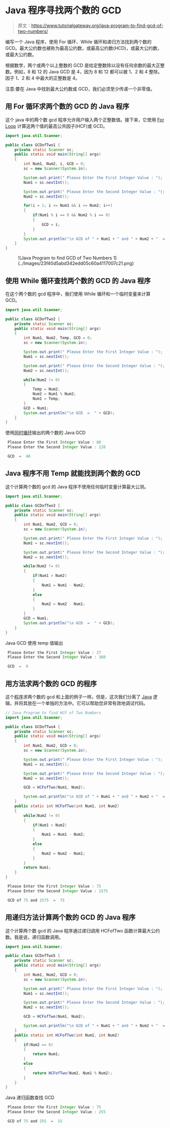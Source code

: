 # Java 程序寻找两个数的 GCD

> 原文：<https://www.tutorialgateway.org/java-program-to-find-gcd-of-two-numbers/>

编写一个 Java 程序，使用 For 循环、While 循环和递归方法找到两个数的 GCD。最大公约数也被称为最高公约数，或最高公约数(HCD)，或最大公约数，或最大公约数。

根据数学，两个或两个以上整数的 GCD 是给定整数除以没有任何余数的最大正整数。例如，8 和 12 的 Java GCD 是 4，因为 8 和 12 都可以被 1、2 和 4 整除。因子 1、2 和 4 中最大的正整数是 4。

注意:要在 Java 中找到最大公约数或 GCD，我们必须至少传递一个非零值。

## 用 For 循环求两个数的 GCD 的 Java 程序

这个 java 中的两个数 gcd 程序允许用户输入两个正整数值。接下来，它使用 [For Loop](https://www.tutorialgateway.org/java-for-loop/) 计算这两个值的最高公共因子(HCF)或 GCD。

```java
import java.util.Scanner;

public class GCDofTwo1 {
	private static Scanner sc;
	public static void main(String[] args) 
	{
		int Num1, Num2, i, GCD = 0;
		sc = new Scanner(System.in);

		System.out.print(" Please Enter the First Integer Value : ");
		Num1 = sc.nextInt();	

		System.out.print(" Please Enter the Second Integer Value : ");
		Num2 = sc.nextInt();

		for(i = 1; i <= Num1 && i <= Num2; i++)
	    {
	        if(Num1 % i == 0 && Num2 % i == 0)
	        {
	            GCD = i;
	        }
	    }	
		System.out.println("\n GCD of " + Num1 + " and " + Num2 + "  =  " + GCD);
	}
}
```

<figure class="wp-block-image">![Java Program to find GCD of Two Numbers 1](../Images/23f40d5abd342edd05c60a4117007c21.png)</figure>

## 使用 While 循环查找两个数的 GCD 的 Java 程序

在这个两个数的 gcd 程序中，我们使用 While 循环和一个临时变量来计算 GCD。

```java
import java.util.Scanner;

public class GCDofTwo2 {
	private static Scanner sc;
	public static void main(String[] args) 
	{
		int Num1, Num2, Temp, GCD = 0;
		sc = new Scanner(System.in);

		System.out.print(" Please Enter the First Integer Value : ");
		Num1 = sc.nextInt();	

		System.out.print(" Please Enter the Second Integer Value : ");
		Num2 = sc.nextInt();

		while(Num2 != 0)
	    {
			Temp = Num2;
			Num2 = Num1 % Num2;
			Num1 = Temp;
	    }
		GCD = Num1;
		System.out.println("\n GCD  =  " + GCD);
	}
}
```

使用[同时循环](https://www.tutorialgateway.org/java-while-loop/)输出的两个数的 Java GCD

```java
 Please Enter the First Integer Value : 80
 Please Enter the Second Integer Value : 120

 GCD  =  40
```

## Java 程序不用 Temp 就能找到两个数的 GCD

这个计算两个数的 gcd 的 Java 程序不使用任何临时变量计算最大公测。

```java
import java.util.Scanner;

public class GCDofTwo3 {
	private static Scanner sc;
	public static void main(String[] args) 
	{
		int Num1, Num2, GCD = 0;
		sc = new Scanner(System.in);

		System.out.print(" Please Enter the First Integer Value : ");
		Num1 = sc.nextInt();	

		System.out.print(" Please Enter the Second Integer Value : ");
		Num2 = sc.nextInt();

		while(Num2 != 0)
	    {
			if(Num1 > Num2)
			{
				Num1 = Num1 - Num2;
			}
			else
			{
				Num2 = Num2 - Num1;
			}
	    }
		GCD = Num1;
		System.out.println("\n GCD  =  " + GCD);
	}
}
```

Java GCD 使用 temp 值输出

```java
 Please Enter the First Integer Value : 27
 Please Enter the Second Integer Value : 360

 GCD  =  9
```

## 用方法求两个数的 GCD 的程序

这个[程序](https://www.tutorialgateway.org/learn-java-programs/)求两个数的 gcd 和上面的例子一样。但是，这次我们分离了 [Java](https://www.tutorialgateway.org/java-tutorial/) 逻辑，并将其放在一个单独的方法中。它可以帮助您非常有效地调试代码。

```java
// Java Program to find HCF of Two Numbers
import java.util.Scanner;

public class GCDofTwo4 {
	private static Scanner sc;
	public static void main(String[] args) 
	{
		int Num1, Num2, GCD = 0;
		sc = new Scanner(System.in);

		System.out.print(" Please Enter the First Integer Value : ");
		Num1 = sc.nextInt();	

		System.out.print(" Please Enter the Second Integer Value : ");
		Num2 = sc.nextInt();

		GCD = HCFofTwo(Num1, Num2);

		System.out.println("\n GCD of " + Num1 + " and " + Num2 + "  =  " + GCD);
	}
	public static int HCFofTwo(int Num1, int Num2)
	{
		while(Num2 != 0)
	    {
			if(Num1 > Num2)
			{
				Num1 = Num1 - Num2;
			}
			else
			{
				Num2 = Num2 - Num1;
			}
	    }
		return Num1;
	}
}
```

```java
 Please Enter the First Integer Value : 75
 Please Enter the Second Integer Value : 1575

 GCD of 75 and 1575  =  75
```

## 用递归方法计算两个数的 GCD 的 Java 程序

这个计算两个数 gcd 的 Java 程序通过递归调用 HCFofTwo 函数计算最大公约数。我是说，递归函数调用。

```java
import java.util.Scanner;

public class GCDofTwo5 {
	private static Scanner sc;
	public static void main(String[] args) 
	{
		int Num1, Num2, GCD = 0;
		sc = new Scanner(System.in);

		System.out.print(" Please Enter the First Integer Value : ");
		Num1 = sc.nextInt();	

		System.out.print(" Please Enter the Second Integer Value : ");
		Num2 = sc.nextInt();

		GCD = HCFofTwo(Num1, Num2);

		System.out.println("\n GCD of " + Num1 + " and " + Num2 + "  =  " + GCD);
	}
	public static int HCFofTwo(int Num1, int Num2)
	{
		if(Num2 == 0)
		{
			return Num1;
		}
		else
		{
			return HCFofTwo(Num2, Num1 % Num2);
		}
	}
}
```

Java 递归函数查找 GCD

```java
 Please Enter the First Integer Value : 75
 Please Enter the Second Integer Value : 255

 GCD of 75 and 255  =  15
```